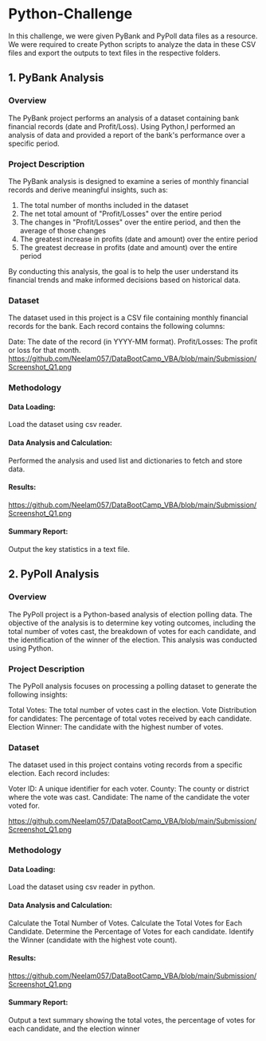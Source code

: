# Python-Challenge
In this challenge, we were given PyBank and PyPoll data files as a resource. We were required to create Python scripts to analyze the data in these CSV files and export the outputs to text files in the respective folders.

## 1. PyBank Analysis

### Overview

The PyBank project performs an analysis of a dataset containing bank financial records (date and Profit/Loss). Using Python,I performed an analysis of data and provided a report of the bank's performance over a specific period.

### Project Description
The PyBank analysis is designed to examine a series of monthly financial records and derive meaningful insights, such as:

1. The total number of months included in the dataset
2. The net total amount of "Profit/Losses" over the entire period
3. The changes in "Profit/Losses" over the entire period, and then the average of those changes
4. The greatest increase in profits (date and amount) over the entire period
5. The greatest decrease in profits (date and amount) over the entire period

By conducting this analysis, the goal is to help the user understand its financial trends and make informed decisions based on historical data.

### Dataset
The dataset used in this project is a CSV file containing monthly financial records for the bank. Each record contains the following columns:

Date: The date of the record (in YYYY-MM format).
Profit/Losses: The profit or loss for that month.
https://github.com/Neelam057/DataBootCamp_VBA/blob/main/Submission/Screenshot_Q1.png

### Methodology

#### Data Loading:
Load the dataset using csv reader.

#### Data Analysis and Calculation:
Performed the analysis and used list and dictionaries to fetch and store data. 

#### Results:
https://github.com/Neelam057/DataBootCamp_VBA/blob/main/Submission/Screenshot_Q1.png

#### Summary Report:
Output the key statistics in a text file.

## 2. PyPoll Analysis

### Overview
The PyPoll project is a Python-based analysis of election polling data. The objective of the analysis is to determine key voting outcomes, including the total number of votes cast, the breakdown of votes for each candidate, and the identification of the winner of the election. This analysis was conducted using Python.

### Project Description
The PyPoll analysis focuses on processing a polling dataset to generate the following insights:

Total Votes: The total number of votes cast in the election.
Vote Distribution for candidates: The percentage of total votes received by each candidate.
Election Winner: The candidate with the highest number of votes.

### Dataset
The dataset used in this project contains voting records from a specific election. Each record includes:

Voter ID: A unique identifier for each voter.
County: The county or district where the vote was cast.
Candidate: The name of the candidate the voter voted for.

https://github.com/Neelam057/DataBootCamp_VBA/blob/main/Submission/Screenshot_Q1.png

### Methodology

#### Data Loading:
Load the dataset using csv reader in python.

#### Data Analysis and Calculation:
Calculate the Total Number of Votes.
Calculate the Total Votes for Each Candidate.
Determine the Percentage of Votes for each candidate.
Identify the Winner (candidate with the highest vote count). 

#### Results:
https://github.com/Neelam057/DataBootCamp_VBA/blob/main/Submission/Screenshot_Q1.png

#### Summary Report:
Output a text summary showing the total votes, the percentage of votes for each candidate, and the election winner


